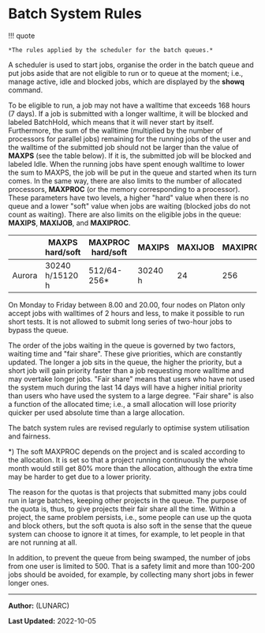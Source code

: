 # Batch System Rules

!!! quote

    *The rules applied by the scheduler for the batch queues.*

A scheduler is used to start jobs, organise the order in the batch queue and put jobs aside that are not eligible to run or to queue at the moment; i.e., manage active, idle and blocked jobs, which are displayed by the **showq** command.

To be eligible to run, a job may not have a walltime that exceeds 168 hours (7 days). If a job is submitted with a longer walltime, it will be blocked and labeled BatchHold, which means that it will never start by itself. Furthermore, the sum of the walltime (multiplied by the number of processors for parallel jobs) remaining for the running jobs of the user and the walltime of the submitted job should not be larger than the value of **MAXPS** (see the table below). If it is, the submitted job will be blocked and labeled Idle. When the running jobs have spent enough walltime to lower the sum to MAXPS, the job will be put in the queue and started when its turn comes. In the same way, there are also limits to the number of allocated processors, **MAXPROC** (or the memory corresponding to a processor). These parameters have two levels, a higher "hard" value when there is no queue and a lower "soft" value when jobs are waiting (blocked jobs do not count as waiting). There are also limits on the eligible jobs in the queue: **MAXIPS**, **MAXIJOB**, and **MAXIPROC**.

| | MAXPS hard/soft | MAXPROC hard/soft | MAXIPS | MAXIJOB | MAXIPROC | 
|-----------------|-------------------|-------------|---------|----------|-----|
| Aurora | 30240 h/15120 h | 512/64-256* | 30240 h | 24 | 256 |
 
On Monday to Friday between 8.00 and 20.00, four nodes on Platon only accept jobs with walltimes of 2 hours and less, to make it possible to run short tests. It is not allowed to submit long series of two-hour jobs to bypass the queue.

The order of the jobs waiting in the queue is governed by two factors, waiting time and "fair share". These give priorities, which are constantly updated. The longer a job sits in the queue, the higher the priority, but a short job will gain priority faster than a job requesting more walltime and may overtake longer jobs. "Fair share" means that users who have not used the system much during the last 14 days will have a higher initial priority than users who have used the system to a large degree. "Fair share" is also a function of the allocated time; i.e., a small allocation will lose priority quicker per used absolute time than a large allocation.

The batch system rules are revised regularly to optimise system utilisation and fairness.

*) The soft MAXPROC depends on the project and is scaled according to the allocation. It is set so that a project running continuously the whole month would still get 80% more than the allocation, although the extra time may be harder to get due to a lower priority.

The reason for the quotas is that projects that submitted many jobs could run in large batches, keeping other projects in the queue. The purpose of the quota is, thus, to give projects their fair share all the time. Within a project, the same problem persists, i.e., some people can use up the quota and block others, but the soft quota is also soft in the sense that the queue system can choose to ignore it at times, for example, to let people in that are not running at all.

In addition, to prevent the queue from being swamped, the number of jobs from one user is limited to 500. That is a safety limit and more than 100-200 jobs should be avoided, for example, by collecting many short jobs in fewer longer ones.

---

**Author:**
(LUNARC)

**Last Updated:**
2022-10-05
